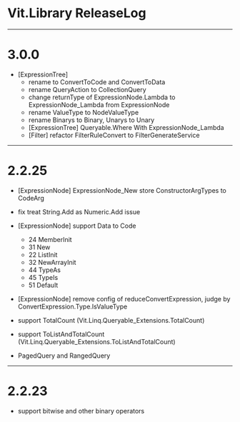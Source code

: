 ﻿# Vit.Library ReleaseLog


-----------------------
# 3.0.0

- [ExpressionTree] 
    - rename to ConvertToCode and ConvertToData
    - rename QueryAction to CollectionQuery
    - change returnType of ExpressionNode.Lambda to ExpressionNode_Lambda from ExpressionNode
    - rename ValueType to NodeValueType
    - rename Binarys to Binary, Unarys to Unary
    - [ExpressionTree] Queryable.Where With ExpressionNode_Lambda
    - [Filter] refactor FilterRuleConvert to FilterGenerateService


-----------------------
# 2.2.25

- [ExpressionNode] ExpressionNode_New store ConstructorArgTypes to CodeArg
- fix treat String.Add as Numeric.Add issue

- [ExpressionNode] support Data to Code
    - 24 MemberInit
    - 31 New
    - 22 ListInit
    - 32 NewArrayInit
    - 44 TypeAs
    - 45 TypeIs
    - 51 Default
- [ExpressionNode] remove config of reduceConvertExpression, judge by ConvertExpression.Type.IsValueType

- support TotalCount (Vit.Linq.Queryable_Extensions.TotalCount) 
- support ToListAndTotalCount (Vit.Linq.Queryable_Extensions.ToListAndTotalCount)
- PagedQuery and RangedQuery



-----------------------
# 2.2.23

- support bitwise and other binary operators




